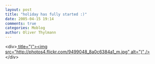 ```yaml
---
layout: post
title: "holiday has fully started :)"
date: 2005-04-15 19:14
comments: true
categories: Moblog
author: Oliver Thylmann
---
```



&lt;div&gt;[ title=&quot;)&quot;&gt;&lt;img src=&quot;http://photos4.flickr.com/9499048_8a0c6384a1_m.jpg&quot; alt=&quot;)&quot; /&gt;](http://www.flickr.com/photos/oliver/9499048/)&lt;/div&gt;


